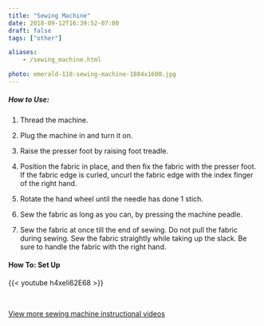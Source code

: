 ```yaml
---
title: "Sewing Machine"
date: 2018-09-12T16:39:52-07:00
draft: false
tags: ["other"]

aliases:
    - /sewing_machine.html

photo: emerald-118-sewing-machine-1884x1600.jpg
---
```


##### How to Use:
1. Thread the machine.

2. Plug the machine in and turn it on. 

3. Raise the presser foot by raising foot treadle.

4. Position the fabric in place, and then fix the fabric with the presser foot. If the fabric edge is curled, uncurl the fabric edge with the index finger of the right hand.

5. Rotate the hand wheel until the needle has done 1 stich. 

6. Sew the fabric as long as you can, by pressing the machine peadle.

7. Sew the fabric at once till the end of sewing. Do not pull the fabric during sewing. Sew the fabric straightly while taking up the slack. Be sure to handle the fabric with the right hand.


#### How To: Set Up
{{< youtube h4xeli62E68 >}}

<br>

<a href="https://www.youtube.com/watch?v=h4xeli62E68&list=PLvE6jwvXA4CHK20oZTnavYNH-r7HX_zd2&index=3" target="_blank">View more sewing machine instructional videos</a>